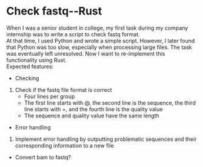 # Check fastq--Rust
When I was a senior student in college, my first task during my company internship was to write a script to check fastq format.  
At that time, I used Python and wrote a simple script. However, I later found that Python was too slow, especially when processing large files. The task was eventually left unresolved. Now I want to re-implement this functionality using Rust.  
Expected features:    
- Checking  
1. Check if the fastq file format is correct
    - Four lines per group    
    - The first line starts with @, the second line is the sequence, the third line starts with +, and the fourth line is the quality value  
    - The sequence and quality value have the same length  
- Error handling  
1. Implement error handling by outputting problematic sequences and their corresponding information to a new file
- Convert bam to fastq?
